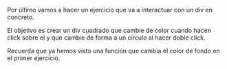 Por último vamos a hacer un ejercicio que va a interactuar con un div en concreto.


El objetivo es crear un div cuadrado que cambie de color cuando hacen click sobre el y que cambie de forma a un círculo al hacer doble click.


Recuerda que ya hemos visto una función que cambia el color de fondo en el primer ejercicio.
